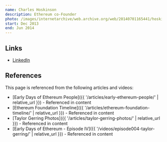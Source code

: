 ```yaml
---
name: Charles Hoskinson
description: Ethereum co-Founder
photo: /images/internetarchive/web.archive.org/web/20140701165441/hoskinson-charles.jpg
start: Dec 2013
end: Jun 2014
---
```


## Links

- [LinkedIn](https://www.linkedin.com/in/charles-hoskinson-1a95a4b4/)

## References

This page is referenced from the following articles and videos:

- [Early Days of Ethereum People]({{ '/articles/early-ethereum-people/' | relative_url }}) - Referenced in content
- [Ethereum Foundation Timeline]({{ '/articles/ethereum-foundation-timeline/' | relative_url }}) - Referenced in content
- [Taylor Gerring Photos]({{ '/articles/taylor-gerring-photos/' | relative_url }}) - Referenced in content
- [Early Days of Ethereum - Episode IV]({{ '/videos/episode004-taylor-gerring/' | relative_url }}) - Referenced in content